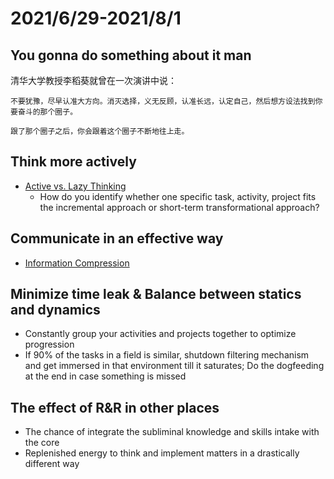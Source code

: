 # 2021/6/29-2021/8/1
## You gonna do something about it man
清华大学教授李稻葵就曾在一次演讲中说：

```
不要犹豫，尽早认准大方向。消灭选择，义无反顾，认准长远，认定自己，然后想方设法找到你要奋斗的那个圈子。

跟了那个圈子之后，你会跟着这个圈子不断地往上走。
```
## Think more actively

- [Active vs. Lazy Thinking](https://alexw.substack.com/p/active-vs-lazy-thinking)
    - How do you identify whether one specific task, activity, project fits the incremental approach or short-term transformational approach?
## Communicate in an effective way
- [Information Compression](https://alexw.substack.com/p/information-compression)

## Minimize time leak & Balance between statics and dynamics
- Constantly group your activities and projects together to optimize progression
- If 90% of the tasks in a field is similar, shutdown filtering mechanism and get immersed in that environment till it saturates; Do the dogfeeding at the end in case something is missed
## The effect of R&R in other places
- The chance of integrate the subliminal knowledge and skills intake with the core
- Replenished energy to think and implement matters in a drastically different way